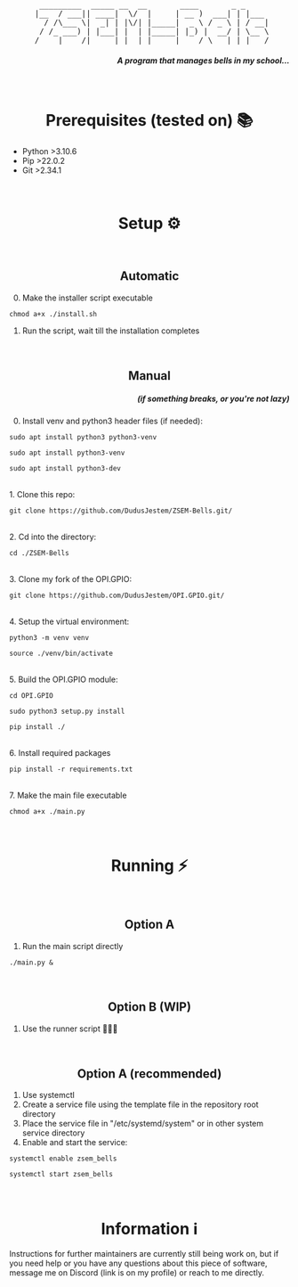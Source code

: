 <pre align="center">
  _________  _____ __  __       ____       _ _     
 |__  / ___|| ____|  \/  |     | __ )  ___| | |___ 
   / /\___ \|  _| | |\/| |_____|  _ \ / _ \ | / __|
  / /_ ___) | |___| |  | |_____| |_) |  __/ | \__ \
 /____|____/|_____|_|  |_|     |____/ \___|_|_|___/
</pre>

<h5 align="right"> A program that manages bells in my school...</h1>

<br>
<h1 align="center">Prerequisites (tested on) 📚</h1>

- Python >3.10.6
- Pip >22.0.2
- Git >2.34.1

<br>
<h1 align="center">Setup ⚙️</h1>

<br>
<h2 align="center">Automatic</h2>

0. Make the installer script executable

```shell
chmod a+x ./install.sh
```

1. Run the script, wait till the installation completes

<br>
<h2 align="center">Manual</h2>
<h5 align="right">(if something breaks, or you're not lazy)</h4>

0. Install venv and python3 header files (if needed):

```shell
sudo apt install python3 python3-venv
```

```shell
sudo apt install python3-venv
```

```shell
sudo apt install python3-dev
```

<br>
1. Clone this repo:

```shell
git clone https://github.com/DudusJestem/ZSEM-Bells.git/
```

<br>
2. Cd into the directory:

```shell
cd ./ZSEM-Bells
```

<br>
3. Clone my fork of the OPI.GPIO:

```shell
git clone https://github.com/DudusJestem/OPI.GPIO.git/
```

<br>
4. Setup the virtual environment:

```shell
python3 -m venv venv
```

```shell
source ./venv/bin/activate
```

<br>
5. Build the OPI.GPIO module:

```shell
cd OPI.GPIO
```

```shell
sudo python3 setup.py install
```

```shell
pip install ./
```

<br>
6. Install required packages

```shell
pip install -r requirements.txt
```

<br>
7. Make the main file executable

```shell
chmod a+x ./main.py
```

<br>
<h1 align="center">Running ⚡</h2>

<br>
<h2 align="center">Option A</h2>

1. Run the main script directly

```shell
./main.py &
```

<br>
<h2 align="center">Option B (WIP)</h2>

1. Use the runner script 🧙🏻‍♂️
<br>

<h2 align="center">Option A (recommended)</h2>

1. Use systemctl
2. Create a service file using the template file in the repository root directory
3. Place the service file in "/etc/systemd/system" or in other system service directory
4. Enable and start the service:
```shell
systemctl enable zsem_bells
```
```shell
systemctl start zsem_bells
```

<br>

<h1 align="center">Information ℹ️</h1>

Instructions for further maintainers are currently still being work on, but if you need help or you have any questions about this piece of software, message me on Discord (link is on my profile) or reach to me directly.
